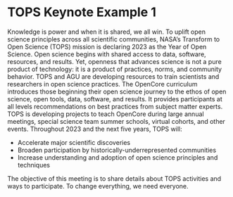 # TOPS Keynote Example 1

Knowledge is power and when it is shared, we all win. To uplift open science principles across all scientific communities, NASA’s Transform to Open Science (TOPS) mission is declaring 2023 as the Year of Open Science. Open science begins with shared access to data, software, resources, and results. Yet, openness that advances science is not a pure product of technology: it is a product of practices, norms, and community behavior. TOPS and AGU are developing resources to train scientists and researchers in open science practices. The OpenCore curriculum introduces those beginning their open science journey to the ethos of open science, open tools, data, software, and results. It provides participants at all levels recommendations on best practices from subject matter experts.
TOPS is developing projects to teach OpenCore during large annual meetings, special science team summer schools, virtual cohorts, and other events. Throughout 2023 and the next five years, TOPS will:
- Accelerate major scientific discoveries 
- Broaden participation by historically-underrepresented communities 
- Increase understanding and adoption of open science principles and techniques
 
The objective of this meeting is to share details about TOPS activities and ways to participate. To change everything, we need everyone.
